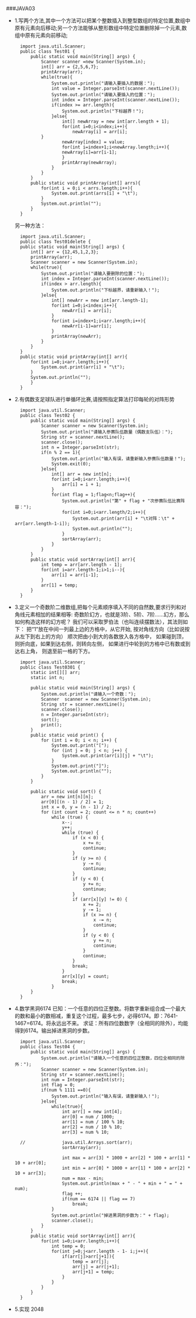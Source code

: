 ###JAVA03


+ 1.写两个方法,其中一个方法可以把某个整数插入到整型数组的特定位置,数组中原有元素向后移动;另一个方法能够从整形数组中特定位置删除掉一个元素,数组中原有元素向前移动;
		
        import java.util.Scanner;
		public class Test01 {
			public static void main(String[] args) {
				Scanner scanner =new Scanner(System.in);
				int[] arr = {2,5,6,7};
				printArray(arr);
				while(true){
					System.out.println("请输入要插入的数据：");
					int value = Integer.parseInt(scanner.nextLine());
					System.out.println("请输入要插入的位置：");
					int index = Integer.parseInt(scanner.nextLine());
					if(index >= arr.length){
						System.out.println("下标越界！");
					}else{
						int[] newArray = new int[arr.length + 1];
						for(int i=0;i<index;i++){
							newArray[i] = arr[i];
				}
						newArray[index] = value;
						for(int i=index+1;i<newArray.length;i++){
						newArray[i]=arr[i-1];
						}
						printArray(newArray);
					}
				}
			}
			public static void printArray(int[] arrs){
				for(int i = 0;i < arrs.length;i++){
					System.out.print(arrs[i] + "\t");
				}
				System.out.println("");
			}
		}

	另一种方法：
	
    	import java.util.Scanner;
    	public class Test01delete {
		public static void main(String[] args) {
			int[] arr = {12,45,1,2,3};
			printArray(arr);
			Scanner scanner = new Scanner(System.in);
			while(true){
				System.out.println("请输入要删除的位置：");
				int index = Integer.parseInt(scanner.nextLine());
				if(index > arr.length){
					System.out.println("下标越界，请重新输入！");
				}else{
					int[] newArr = new int[arr.length-1];
					for(int i=0;i<index;i++){
						newArr[i] = arr[i];
					}
					for(int i=index+1;i<arr.length;i++){
						newArr[i-1]=arr[i];
					}
					printArray(newArr);
				}
			}
		}
		public static void printArray(int[] arr){
			for(int i=0;i<arr.length;i++){
				System.out.print(arr[i] + "\t");
			}
			System.out.println("");
			}
		}

+ 2.有偶数支足球队进行单循环比赛,请按照指定算法打印每轮的对阵形势

		import java.util.Scanner;
		public class Test02 {
			public static void main(String[] args) {
				Scanner scanner = new Scanner(System.in);
				System.out.println("请输入参赛队伍数量（偶数支队伍）：");
				String str = scanner.nextLine();
				scanner.close();
				int n = Integer.parseInt(str);
				if(n % 2 == 1){
					System.out.println("输入有误，请重新输入参赛队伍数量！");
					System.exit(0);
				}else{
					int[] arr = new int[n];
					for(int i=0;i<arr.length;i++){
						arr[i] = i + 1;
					}
					for(int flag = 1;flag<n;flag++){
						System.out.println("第" + flag + "次参赛队伍比赛阵容：");
						for(int i=0;i<arr.length/2;i++){
							System.out.print(arr[i] + "\t对阵：\t" + arr[arr.length-1-i]);
							System.out.println("");
						}
						sortArray(arr);
					}
				}
			}
			public static void sortArray(int[] arr){
				int temp = arr[arr.length - 1];
				for(int i=arr.length-1;i>1;i--){
					arr[i] = arr[i-1];
				}
				arr[1] = temp;
            }
		}

+ 3.定义一个奇数阶二维数组,把每个元素顺序填入不同的自然数,要求行列和对角线元素相加的结果相等:
奇数阶幻方，也就是3阶、5阶、7阶……幻方，那么如何构造这样的幻方呢？ 
我们可以采取罗伯法（也叫连续摆数法），其法则如下： 
把“1”放在中间一列最上边的方格中，从它开始,
按对角线方向（比如说按从左下到右上的方向）
顺次把由小到大的各数放入各方格中，
如果碰到顶，则折向底，如果到达右侧，则转向左侧，
如果进行中轮到的方格中已有数或到达右上角，
则退至前一格的下方。 

		import java.util.Scanner;
        public class Test0301 {
			static int[][] arr;
			static int n;

			public static void main(String[] args) {
				System.out.println("请输入一个奇数：");
				Scanner  scanner = new Scanner(System.in);
				String str = scanner.nextLine();
				scanner.close();
				n = Integer.parseInt(str);
				sort();
				print();
			}
			public static void print() {
				for (int i = 0; i < n; i++) {
					System.out.print("[");
					for (int j = 0; j < n; j++) {				
						System.out.print(arr[i][j] + "\t");
					}
					System.out.print("]");
					System.out.println("");
				}
			}

			public static void sort() {
				arr = new int[n][n];
				arr[0][(n - 1) / 2] = 1;
				int x = 0, y = (n - 1) / 2;
				for (int count = 2; count <= n * n; count++)
					while (true) {
						x--;
						y++;
						while (true) {
							if (x < 0) {
								x += n;
								continue;
							}
							if (y >= n) {
								y -= n;
								continue;
							}
							if (y < 0) {
								y += n;
								continue;
							}
							if (arr[x][y] != 0) {
								x += 2;
								y -= 1;
								if (x >= n) {
									x -= n;
									continue;
								}
								if (y < 0) {
									y += n;
									continue;
								}
								continue;
							}
							break;
						}
						arr[x][y] = count;
						break;
					}
			}
		}

+ 4.数学黑洞6174
    已知：一个任意的四位正整数。将数字重新组合成一个最大的数和最小的数相减，重复这个过程，最多七步，必得6174。即：7641-1467=6174。将永远出不来。
    求证：所有四位数数字（全相同的除外），均能得到6174。输出掉进黑洞的步数。
    
		import java.util.Scanner;
        public class Test04 {
			public static void main(String[] args) {
				System.out.println("请输入一个任意的四位正整数，四位全相同的除外：");
				Scanner scanner = new Scanner(System.in);
				String str = scanner.nextLine();
				int num = Integer.parseInt(str);
				int flag = 0;
				if(num % 1111 ==0){
					System.out.println("输入有误，请重新输入！");
				}else{
					while(true){
						int arr[] = new int[4];
						arr[0] = num / 1000;
						arr[1] = num / 100 % 10;
						arr[2] = num / 10 % 10;
						arr[3] = num % 10;
				
		//				java.util.Arrays.sort(arr);
						sortArray(arr);
				
						int max = arr[3] * 1000 + arr[2] * 100 + arr[1] * 10 + arr[0];
						int min = arr[0] * 1000 + arr[1] * 100 + arr[2] * 10 + arr[3];
						num = max - min;
						System.out.println(max + " - " + min + " = " + num);
						flag ++;
						if(num == 6174 || flag == 7)
							break;
					}
					System.out.println("掉进黑洞的步数为：" + flag);
					scanner.close();
				}
			}
			public static void sortArray(int[] arr){
				for(int i=0;i<arr.length;i++){
					int temp = 0;
					for(int j=0;j<arr.length - 1- i;j++){
						if(arr[j]>arr[j+1]){
							temp = arr[j];
							arr[j] = arr[j+1];
							arr[j+1] = temp;
						}
					}
				}
			}
		}
        
+ 5.实现 2048



